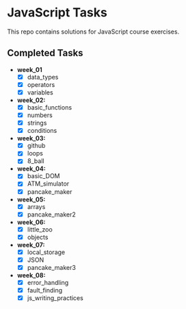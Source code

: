 # JavaScript Tasks

This repo contains solutions for JavaScript course exercises.

## Completed Tasks
- **week_01**
    - [x] data_types
    - [x] operators
    - [x] variables
- **week_02:**
    - [x] basic_functions
    - [x] numbers
    - [x] strings
    - [x] conditions
- **week_03:**
    - [x] github
    - [x] loops
    - [x] 8_ball
- **week_04:**
    - [x] basic_DOM
    - [x] ATM_simulator
    - [x] pancake_maker
- **week_05:**
    - [x] arrays
    - [x] pancake_maker2
- **week_06:**
    - [x] little_zoo
    - [x] objects
- **week_07:**
    - [x] local_storage
    - [x] JSON
    - [x] pancake_maker3
- **week_08:**
    - [x] error_handling
    - [x] fault_finding
    - [x] js_writing_practices
